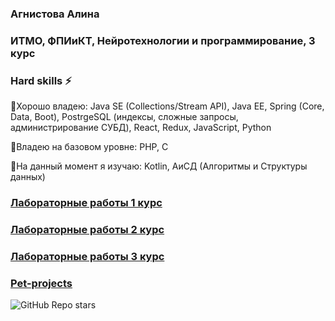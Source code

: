 ### Агнистова Алина
### ИТМО, ФПИиКТ, Нейротехнологии и программирование, 3 курс


### Hard skills ⚡
<!--
![Java](https://img.shields.io/badge/java-%23ED8B00.svg?style=for-the-badge&logo=openjdk&logoColor=white)
![Postgres](https://img.shields.io/badge/postgres-%23316192.svg?style=for-the-badge&logo=postgresql&logoColor=white)
![HTML5](https://img.shields.io/badge/html5-%23E34F26.svg?style=for-the-badge&logo=html5&logoColor=white)
![CSS3](https://img.shields.io/badge/css3-%231572B6.svg?style=for-the-badge&logo=css3&logoColor=white)
![JavaScript](https://img.shields.io/badge/javascript-%23323330.svg?style=for-the-badge&logo=javascript&logoColor=%23F7DF1E)
![Python](https://img.shields.io/badge/python-3670A0?style=for-the-badge&logo=python&logoColor=ffdd54)
![PHP](https://img.shields.io/badge/php-%23777BB4.svg?style=for-the-badge&logo=php&logoColor=white)
<br>
-->

🌱Хорошо владею: Java SE (Collections/Stream API), Java EE, Spring (Core, Data, Boot), PostrgeSQL (индексы, сложные запросы, администрирование СУБД), React, Redux, JavaScript, Python<br>

🌱Владею на базовом уровне: PHP, C<br>

🌱На данный момент я изучаю: Kotlin, АиСД (Алгоритмы и Структуры данных)<br>




### [Лабораторные работы 1 курс](https://github.com/alinaagnistova/alinaagnistova/blob/main/navigation.md) 
### [Лабораторные работы 2 курс](https://github.com/alinaagnistova/alinaagnistova/blob/main/navigation2.md) 
### [Лабораторные работы 3 курс](https://github.com/alinaagnistova/alinaagnistova/blob/main/navigation3.md) 
### [Pet-projects](https://github.com/alinaagnistova/alinaagnistova/blob/main/navigation4.md) 


![GitHub Repo stars](https://img.shields.io/github/stars/alinaagnistova)


<!--
**alinaagnistova/alinaagnistova** is a ✨ _special_ ✨ repository because its `README.md` (this file) appears on your GitHub profile.

Here are some ideas to get you started:

- 🔭 I’m currently working on ...
- 🌱 I’m currently learning ...
- 👯 I’m looking to collaborate on ...
- 🤔 I’m looking for help with ...
- 💬 Ask me about ...
- 📫 How to reach me: ...
- 😄 Pronouns: ...
- ⚡ Fun fact: ...
-->
